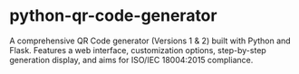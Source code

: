 # python-qr-code-generator
A comprehensive QR Code generator (Versions 1 &amp; 2) built with Python and Flask. Features a web interface, customization options, step-by-step generation display, and aims for ISO/IEC 18004:2015 compliance.
